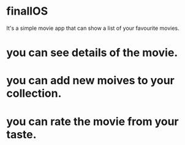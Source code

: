 # finalIOS
It's a simple movie app that can show a list of your favourite movies.
# you can see details of the movie.
# you can add new moives to your collection.
# you can rate the movie from your taste.
